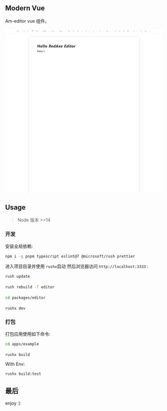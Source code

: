 ## Modern Vue

Am-editor vue 组件。

![](assets/editor.png)

## Usage

> Node 版本 >=14

### 开发

安装全局依赖:

```bash
npm i -g pnpm typescript eslint@7 @microsoft/rush prettier
```

进入项目目录并使用 `rushx`启动 然后浏览器访问 `http://localhost:3333` :

```bash
rush update

rush rebuild -T editor

cd packages/editor

rushx dev
```

### 打包

打包应用使用如下命令:

```bash
cd apps/example

rushx build
```

With Env:

```bash
rushx build:test
```

## 最后

enjoy :)
